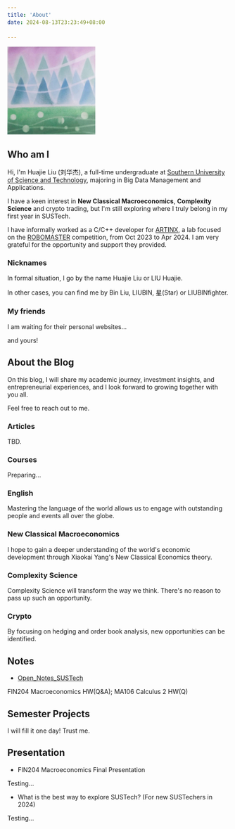 ```yaml
---
title: 'About'
date: 2024-08-13T23:23:49+08:00

---
```


<img src="icon.jpg" alt="alt text" style="width:200px;height:auto;">

## Who am I

Hi, I'm Huajie Liu (刘华杰), a full-time undergraduate at [Southern University of Science and Technology](https://www.sustech.edu.cn/), majoring in Big Data Management and Applications.

I have a keen interest in **New Classical Macroeconomics**, **Complexity Science** and crypto trading, but I'm still exploring where I truly belong in my first year in SUSTech.

I have informally worked as a C/C++ developer for [ARTINX](https://mp.weixin.qq.com/s/YfFsbup3Vw61xo0SRzQpZw), a lab focused on the [ROBOMASTER](https://www.robomaster.com/zh-CN) competition, from Oct 2023 to Apr 2024. I am very grateful for the opportunity and support they provided.

### Nicknames

In formal situation, I go by the name Huajie Liu or LIU Huajie.

In other cases, you can find me by Bin Liu, LIUBIN, 星(Star) or LIUBINfighter.

### My friends

I am waiting for their personal websites...

and yours!

## About the Blog

On this blog, I will share my academic journey, investment insights, and entrepreneurial experiences, and I look forward to growing together with you all.

Feel free to reach out to me.

### Articles

TBD.

### Courses

Preparing...

### English

Mastering the language of the world allows us to engage with outstanding people and events all over the globe.

### New Classical Macroeconomics

I hope to gain a deeper understanding of the world's economic development through Xiaokai Yang's New Classical Economics theory.

### Complexity Science

Complexity Science will transform the way we think. There's no reason to pass up such an opportunity.

### Crypto

By focusing on hedging and order book analysis, new opportunities can be identified.

## Notes

- [Open_Notes_SUSTech](https://github.com/LIUBINfighter/Open_Notes_SUSTech)

FIN204 Macroeconomics HW(Q&A); MA106 Calculus 2 HW(Q)

## Semester Projects

I will fill it one day! Trust me.

## Presentation

- FIN204 Macroeconomics Final Presentation

Testing...

- What is the best way to explore SUSTech? (For new SUSTechers in 2024)

Testing...
